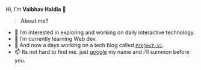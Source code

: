 Hi, I’m **Vaibhav Haldia** 👋


> **About me?**
- 👀 I’m interested in exploring and working on daily interactive technology.
- 🌱 I’m currently learning Web dev.
- 💞️ And now a days working on a tech blog called [```Project-Vi```](https://github.com/xoxics/).
- 📫 Its not hard to find me. just [google](https://github.com/xoxics/) my name and i'll summon before you.
<!--- we have to add my portfolio webiste link in this google link place--->

<!---
xoxics/xoxics is a ✨ special ✨ repository because its `README.md` (this file) appears on your GitHub profile.
You can click the Preview link to take a look at your changes.
--->

